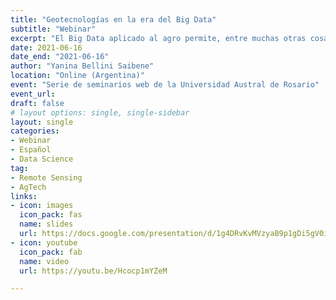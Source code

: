 ```yaml
---
title: "Geotecnologías en la era del Big Data"
subtitle: "Webinar"
excerpt: "El Big Data aplicado al agro permite, entre muchas otras cosas, generar visualizaciones a partir de geolocalizaciones. En el siguiente webinar Yanina Bellini Saibene cuenta qué herramientas podemos usar y qué ventajas aporta aplicarlas al agro."
date: 2021-06-16
date_end: "2021-06-16"
author: "Yanina Bellini Saibene"
location: "Online (Argentina)"
event: "Serie de seminarios web de la Universidad Austral de Rosario"
event_url: 
draft: false
# layout options: single, single-sidebar
layout: single
categories:
- Webinar
- Español
- Data Science
tag:
- Remote Sensing
- AgTech
links:
- icon: images
  icon_pack: fas
  name: slides
  url: https://docs.google.com/presentation/d/1g4DRvKvMVzyaB9p1gDi5gV0i9osgQHH9DiZeO_6TPCw/edit?usp=sharing
- icon: youtube
  icon_pack: fab
  name: video
  url: https://youtu.be/Hcocp1mYZeM

---
```


